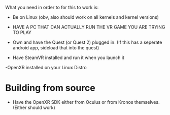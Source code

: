 What you need in order to for this to work is:
- Be on Linux (obv, also should work on all kernels and kernel versions)

- HAVE A PC THAT CAN ACTUALLY RUN THE VR GAME YOU ARE TRYING TO PLAY 

- Own and have the Quest (or Quest 2) plugged in. (If this has a seperate android app, sideload that into the quest)

- Have SteamVR installed and run it when you launch it

-OpenXR installed on your Linux Distro

# Building from source
 - Have the OpenXR SDK either from Oculus or from Kronos themselves. (Either should work) 
